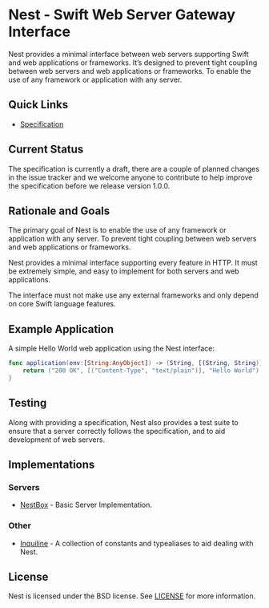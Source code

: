 # Nest - Swift Web Server Gateway Interface

Nest provides a minimal interface between web servers supporting Swift and  web applications or frameworks. It’s designed to prevent tight coupling between web servers and web applications or frameworks. To enable the use of any framework or application with any server.

## Quick Links

- [Specification](Specification.md)

## Current Status

The specification is currently a draft, there are a couple of planned changes in the issue tracker and we welcome anyone to contribute to help improve the specification before we release version 1.0.0.

## Rationale and Goals

The primary goal of Nest is to enable the use of any framework or application with any server. To prevent tight coupling between web servers and web applications or frameworks.

Nest provides a minimal interface supporting every feature in HTTP. It must be extremely simple, and easy to implement for both servers and web applications.

The interface must not make use any external frameworks and only depend on core Swift language features.

## Example Application

A simple Hello World web application using the Nest interface:

```swift
func application(env:[String:AnyObject]) -> (String, [(String, String)], String) {
    return ("200 OK", [("Content-Type", "text/plain")], "Hello World")
}
```

## Testing

Along with providing a specification, Nest also provides a test suite to ensure that a server correctly follows the specification, and to aid development of web servers.

## Implementations

### Servers

- [NestBox](https://github.com/nestproject/NestBox) - Basic Server Implementation.

### Other

- [Inquiline](https://github.com/nestproject/Inquiline) - A collection of constants and typealiases to aid dealing with Nest.

## License

Nest is licensed under the BSD license. See [LICENSE](LICENSE) for more information.

